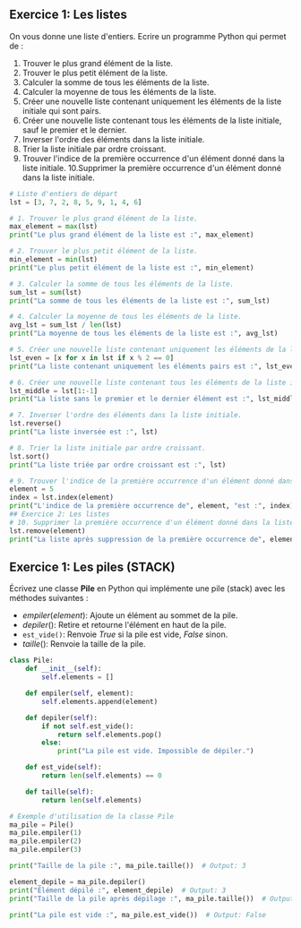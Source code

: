 ## Exercice 1: Les listes
  On vous donne une liste d'entiers. Ecrire un programme Python qui permet de :
1. Trouver le plus grand élément de la liste.
2. Trouver le plus petit élément de la liste.
3. Calculer la somme de tous les éléments de la liste.
4. Calculer la moyenne de tous les éléments de la liste.
5. Créer une nouvelle liste contenant uniquement les éléments de la liste initiale qui sont pairs.
6. Créer une nouvelle liste contenant tous les éléments de la liste initiale, sauf le premier et le dernier.
7. Inverser l'ordre des éléments dans la liste initiale.
8. Trier la liste initiale par ordre croissant.
9. Trouver l'indice de la première occurrence d'un élément donné dans la liste initiale.
10.Supprimer la première occurrence d'un élément donné dans la liste initiale.

```python
# Liste d'entiers de départ
lst = [3, 7, 2, 8, 5, 9, 1, 4, 6]

# 1. Trouver le plus grand élément de la liste.
max_element = max(lst)
print("Le plus grand élément de la liste est :", max_element)

# 2. Trouver le plus petit élément de la liste.
min_element = min(lst)
print("Le plus petit élément de la liste est :", min_element)

# 3. Calculer la somme de tous les éléments de la liste.
sum_lst = sum(lst)
print("La somme de tous les éléments de la liste est :", sum_lst)

# 4. Calculer la moyenne de tous les éléments de la liste.
avg_lst = sum_lst / len(lst)
print("La moyenne de tous les éléments de la liste est :", avg_lst)

# 5. Créer une nouvelle liste contenant uniquement les éléments de la liste initiale qui sont pairs.
lst_even = [x for x in lst if x % 2 == 0]
print("La liste contenant uniquement les éléments pairs est :", lst_even)

# 6. Créer une nouvelle liste contenant tous les éléments de la liste initiale, sauf le premier et le dernier.
lst_middle = lst[1:-1]
print("La liste sans le premier et le dernier élément est :", lst_middle)

# 7. Inverser l'ordre des éléments dans la liste initiale.
lst.reverse()
print("La liste inversée est :", lst)

# 8. Trier la liste initiale par ordre croissant.
lst.sort()
print("La liste triée par ordre croissant est :", lst)

# 9. Trouver l'indice de la première occurrence d'un élément donné dans la liste initiale.
element = 5
index = lst.index(element)
print("L'indice de la première occurrence de", element, "est :", index)
## Exercice 2: Les listes
# 10. Supprimer la première occurrence d'un élément donné dans la liste initiale.
lst.remove(element)
print("La liste après suppression de la première occurrence de", element, "est :", lst)
```
## Exercice 1: Les piles (STACK)
Écrivez une classe **Pile** en Python qui implémente une pile (stack) avec les méthodes suivantes :

- $empiler(element)$: Ajoute un élément au sommet de la pile.
- $depiler()$: Retire et retourne l'élément en haut de la pile.
- `est_vide()`: Renvoie $True$ si la pile est vide, $False$ sinon.
- $taille()$: Renvoie la taille de la pile.
```python
class Pile:
    def __init__(self):
        self.elements = []

    def empiler(self, element):
        self.elements.append(element)

    def depiler(self):
        if not self.est_vide():
            return self.elements.pop()
        else:
            print("La pile est vide. Impossible de dépiler.")

    def est_vide(self):
        return len(self.elements) == 0

    def taille(self):
        return len(self.elements)

# Exemple d'utilisation de la classe Pile
ma_pile = Pile()
ma_pile.empiler(1)
ma_pile.empiler(2)
ma_pile.empiler(3)

print("Taille de la pile :", ma_pile.taille())  # Output: 3

element_depile = ma_pile.depiler()
print("Élément dépilé :", element_depile)  # Output: 3
print("Taille de la pile après dépilage :", ma_pile.taille())  # Output: 2

print("La pile est vide :", ma_pile.est_vide())  # Output: False
```

